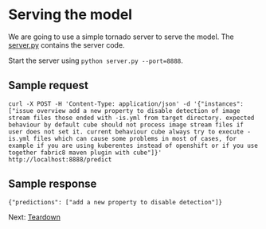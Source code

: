 # Serving the model

We are going to use a simple tornado server to serve the model. The [server.py](notebooks/server.py) contains the server code.

Start the server using `python server.py --port=8888`.

## Sample request

```
curl -X POST -H 'Content-Type: application/json' -d '{"instances": ["issue overview add a new property to disable detection of image stream files those ended with -is.yml from target directory. expected behaviour by default cube should not process image stream files if user does not set it. current behaviour cube always try to execute -is.yml files which can cause some problems in most of cases, for example if you are using kuberentes instead of openshift or if you use together fabric8 maven plugin with cube"]}' http://localhost:8888/predict
```

## Sample response

```
{"predictions": ["add a new property to disable detection"]}
```

Next: [Teardown](teardown.md)
